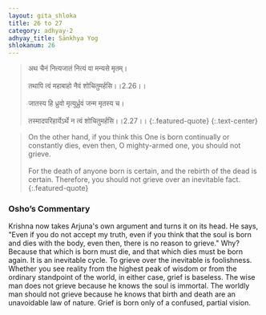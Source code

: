 ```yaml
---
layout: gita_shloka
title: 26 to 27
category: adhyay-2
adhyay_title: Sānkhya Yog
shlokanum: 26
---
```


> अथ चैनं नित्यजातं नित्यं वा मन्यसे मृतम्।<br><br>तथापि त्वं महाबाहो नैवं शोचितुमर्हसि।।2.26।।<br><br>जातस्य हि ध्रुवो मृत्युर्ध्रुवं जन्म मृतस्य च।<br><br>तस्मादपरिहार्येऽर्थे न त्वं शोचितुमर्हसि।।2.27।।
{:.featured-quote}
{:.text-center}

> On the other hand, if you think this One is born continually or constantly dies, even then, O mighty-armed one, you should not grieve.<br><br>For the death of anyone born is certain, and the rebirth of the dead is certain. Therefore, you should not grieve over an inevitable fact.
{:.featured-quote}

### Osho’s Commentary
Krishna now takes Arjuna's own argument and turns it on its head. He says, "Even if you do not accept my truth, even if you think that the soul is born and dies with the body, even then, there is no reason to grieve."
Why? Because that which is born must die, and that which dies must be born again. It is an inevitable cycle. To grieve over the inevitable is foolishness.
Whether you see reality from the highest peak of wisdom or from the ordinary standpoint of the world, in either case, grief is baseless. The wise man does not grieve because he knows the soul is immortal. The worldly man should not grieve because he knows that birth and death are an unavoidable law of nature. Grief is born only of a confused, partial vision.
